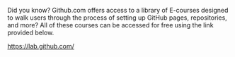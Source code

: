 Did you know? 
Github.com offers access to a library of E-courses designed to walk users through the process of setting up GitHub pages, repositories, and more? 
All of these courses can be accessed for free using the link provided below. 

https://lab.github.com/

